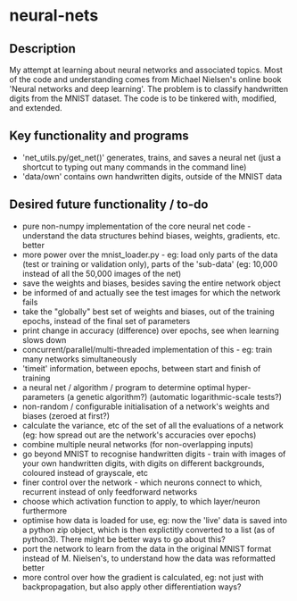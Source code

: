 # neural-nets

## Description
My attempt at learning about neural networks and associated topics.
Most of the code and understanding comes from Michael Nielsen's online book 'Neural networks and deep learning'.
The problem is to classify handwritten digits from the MNIST dataset.
The code is to be tinkered with, modified, and extended.

## Key functionality and programs
* 'net_utils.py/get_net()' generates, trains, and saves a neural net (just a shortcut to typing out many commands in the command line)
* 'data/own' contains own handwritten digits, outside of the MNIST data

## Desired future functionality / to-do
* pure non-numpy implementation of the core neural net code - understand the data structures behind biases, weights, gradients, etc. better
* more power over the mnist_loader.py - eg: load only parts of the data (test or training or validation only), parts of the 'sub-data' (eg: 10,000 instead of all the 50,000 images of the net)
* save the weights and biases, besides saving the entire network object
* be informed of and actually see the test images for which the network fails
* take the "globally" best set of weights and biases, out of the training epochs, instead of the final set of parameters
* print change in accuracy (difference) over epochs, see when learning slows down
* concurrent/parallel/multi-threaded implementation of this - eg: train many networks simultaneously
* 'timeit' information, between epochs, between start and finish of training
* a neural net / algorithm / program to determine optimal hyper-parameters (a genetic algorithm?) (automatic logarithmic-scale tests?)
* non-random / configurable initialisation of a network's weights and biases (zeroed at first?)
* calculate the variance, etc of the set of all the evaluations of a network (eg: how spread out are the network's accuracies over epochs)
* combine multiple neural networks (for non-overlapping inputs)
* go beyond MNIST to recognise handwritten digits - train with images of your own handwritten digits, with digits on different backgrounds, coloured instead of grayscale, etc
* finer control over the network - which neurons connect to which, recurrent instead of only feedforward networks
* choose which activation function to apply, to which layer/neuron furthermore
* optimise how data is loaded for use, eg: now the 'live' data is saved into a python zip object, which is then explictitly converted to a list (as of python3). There might be better ways to go about this?
* port the network to learn from the data in the original MNIST format instead of M. Nielsen's, to understand how the data was reformatted better
* more control over how the gradient is calculated, eg: not just with backpropagation, but also apply other differentiation ways?
